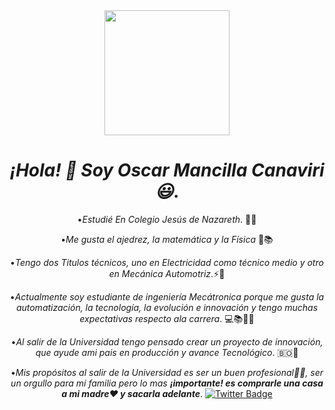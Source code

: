 
<div id="header" align="center">
<img src="https://media3.giphy.com/media/g4sCZhKykg1z2/giphy.gif?cid=6c09b95202514a59ae3705b8b9023f52dc8a5d13f753f08e&rid=giphy.gif&ct=g" width="200" />

  # _¡Hola! 👋 Soy Oscar Mancilla Canaviri😃_.

  •_Estudié En Colegio Jesús de Nazareth_. 🧑‍🎓

  •_Me gusta el ajedrez, la matemática y la Física_ 📝📚

  •_Tengo dos Titulos técnicos, uno en Electricidad como 
    técnico medio y otro en Mecánica Automotriz_.⚡🔧

  •_Actualmente soy estudiante de ingeniería Mecátronica 
   porque me gusta la automatización, la tecnología, la 
   evolución e innovación y tengo muchas expectativas 
    respecto ala carrera_. 💻📚🧑‍💻

  •_Al salir de la Universidad tengo pensado crear un proyecto 
   de innovación, que ayude ami pais en producción y avance 
   Tecnológico_. 🇧🇴🦾

  •_Mis propósitos al salir de la Universidad es ser un buen profesional🧑‍🎓, ser un orgullo para mi familia pero lo mas **¡importante! es comprarle una casa a mi madre❤️ y sacarla adelante**_.
<a href="https://www.facebook.com/oscararmando.mancilla?mibextid=ZbWKwL">
<img src="https://upload.wikimedia.org/wikipedia/commons/5/51/Facebook_f_logo_%282019%29.svg"
            alt="Twitter Badge" />
</a>
